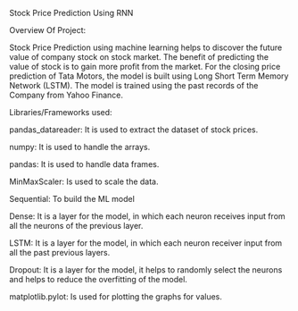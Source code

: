 Stock Price Prediction Using RNN

Overview Of Project:

Stock Price Prediction using machine learning helps to discover the future value of company stock on stock market. The benefit of predicting the value of stock is to gain more profit from the market. For the closing price prediction of Tata Motors, the model is built using Long Short Term Memory Network (LSTM). The model is trained using the past records of the Company from Yahoo Finance.

Libraries/Frameworks used:

pandas_datareader: It is used to extract the dataset of stock prices.

numpy: It is used to handle the arrays.

pandas: It is used to handle data frames.

MinMaxScaler: Is used to scale the data.

Sequential: To build the ML model

Dense: It is a layer for the model, in which each neuron receives input from all the neurons of the previous layer.

LSTM: It is a layer for the model, in which each neuron receiver input from all the past previous layers.

Dropout: It is a layer for the model, it helps to randomly select the neurons and helps to reduce the overfitting of the model.

matplotlib.pylot: Is used for plotting the graphs for values.